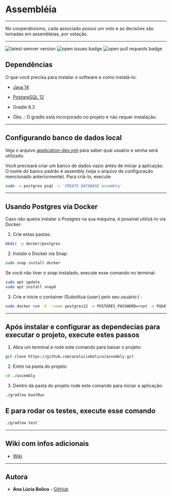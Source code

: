 # Assembléia

----

No cooperativismo, cada associado possui um voto e as decisões são tomadas em assembleias, por votação.

----

<img src='https://img.shields.io/github/tag/analuciabolico/assembly.svg' alt='latest semver version' /> <img src='https://img.shields.io/github/issues/analuciabolico/assembly.svg' alt='open issues badge' /> <img src='https://img.shields.io/github/issues-pr/analuciabolico/assembly.svg' alt='open pull requests badge' />

## Dependências

O que você precisa para instalar o software e como instalá-lo:

- [Java 14](https://computingforgeeks.com/install-oracle-java-openjdk-14-on-ubuntu-debian-linux/)
- [PostgreSQL 12](https://www.postgresql.org/download/)
- Gradle 6.3

- Obs .: O gradle está incorporado no projeto e não requer instalação.

----

## Configurando banco de dados local

 Veja o arquivo [application-dev.yml](https://github.com/analuciabolico/assembly/blob/master/src/main/resources/application-dev.yaml) para saber qual usuário e senha será utilizado.

Você precisará criar um banco de dados vazio antes de iniciar a aplicação. O nome do banco padrão é assembly (veja o arquivo de configuração mencionado anteriormente). Para criá-lo, execute:

```sh
sudo -u postgres psql -c 'CREATE DATABASE assembly'
```

----

## Usando Postgres via Docker

Caso não queira instalar o Postgres na sua máquina, é possível utilizá-lo via Docker:

1. Crie estas pastas:

```sh
mkdir -p docker/postgres
```

2. Instale o Docker via Snap:

```sh
sudo snap install docker
```

Se você não tiver o snap instalado, execute esse comando no terminal:

```sh
sudo apt update
sudo apt install snapd
```

3. Crie e inicie o container (Substitua {user} pelo seu usuário:) :

```sh
sudo docker run -d --name postgres12 -e POSTGRES_PASSWORD=root -e PGDATA=/var/lib/postgresql/data/pgdata -v /home/{user}/docker/postgres:/var/lib/postgresql/data postgres --add-host postgres12
```

----

## Após instalar e configurar as dependecias para executar o projeto, execute estes passos


1. Abra um terminal e rode este comando para baixar o projeto:
```sh
git clone https://github.com/analuciabolico/assembly.git
```

2. Entre na pasta do projeto:
```sh
cd ./assembly
```

3. Dentro da pasta do projeto rode este comando para iniciar a aplicação:
```sh
./gradlew bootRun
```

## E para rodar os testes, execute esse comando

```sh
./gradlew test
```

----

## Wiki com infos adicionais

- [Wiki](https://github.com/analuciabolico/assembly/wiki/Assembly)

----

## Autora

* **Ana Lúcia Bolico** - [GitHub](https://github.com/analuciabolico)


